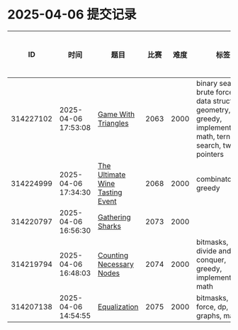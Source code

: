 # 2025-04-06 提交记录

 | ID | 时间 | 题目 | 比赛 | 难度 | 标签 | 结果 | 测试用例 | 运行时间 | 内存消耗 |
 |----|------|-----|-----|------|-----|------|---------|--------|----------|
 | 314227102 | 2025-04-06  17:53:08 | [Game With Triangles](https://codeforces.com/problemset/problem/2063/D) | 2063 | 2000 | binary search, brute force, data structures, geometry, greedy, implementation, math, ternary search, two pointers | RUNTIME_ERROR | 2 | 77ms | 0KB |
 | 314224999 | 2025-04-06  17:34:30 | [The Ultimate Wine Tasting Event](https://codeforces.com/problemset/problem/2068/J) | 2068 | 2000 | combinatorics, greedy | WRONG_ANSWER | 1 | 46ms | 0KB |
 | 314220797 | 2025-04-06  16:56:30 | [Gathering Sharks](https://codeforces.com/problemset/problem/2073/J) | 2073 | 2000 |  | OK | 21 | 186ms | 100KB |
 | 314219794 | 2025-04-06  16:48:03 | [Counting Necessary Nodes](https://codeforces.com/problemset/problem/2074/F) | 2074 | 2000 | bitmasks, divide and conquer, greedy, implementation, math | OK | 24 | 92ms | 100KB |
 | 314207138 | 2025-04-06  14:54:55 | [Equalization](https://codeforces.com/problemset/problem/2075/D) | 2075 | 2000 | bitmasks, brute force, dp, graphs, math | OK | 17 | 3030ms | 100KB |